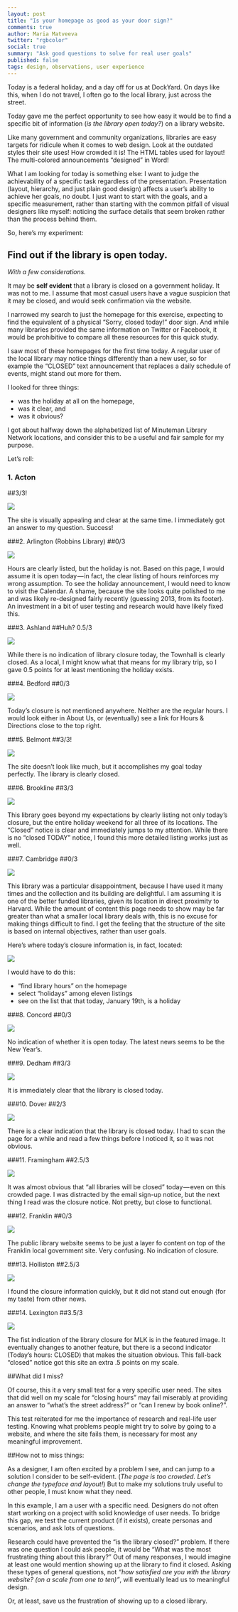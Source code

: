 ```yaml
---
layout: post
title: "Is your homepage as good as your door sign?"
comments: true
author: Maria Matveeva
twitter: "rgbcolor"
social: true
summary: "Ask good questions to solve for real user goals"
published: false
tags: design, observations, user experience
---
```


Today is a federal holiday, and a day off for us at DockYard. On days like this, when I do not travel, I often go to the local library, just across the street. 

Today gave me the perfect opportunity to see how easy it would be to find a specific bit of information (*is the library open today?*) on a library website.

Like many government and community organizations, libraries are easy targets for ridicule when it comes to web design. Look at the outdated styles their site uses! How crowded it is! The HTML tables used for layout! The multi-colored announcements “designed” in Word! 

What I am looking for today is something else: I want to judge the achievability of a specific task regardless of the presentation. Presentation (layout, hierarchy, and just plain good design) affects a user’s ability to achieve her goals, no doubt. I just want to start with the goals, and a specific measurement, rather than starting with the common pitfall of visual designers like myself: noticing the surface details that seem broken rather than the process behind them.

So, here’s my experiment:

## Find out if the library is open today.

*With a few considerations.*

It may be **self evident** that a library is closed on a government holiday. It was not to me. I assume that most casual users have a vague suspicion that it may be closed, and would seek confirmation via the website.

I narrowed my search to just the homepage for this exercise, expecting to find the equivalent of a physical “Sorry, closed today!” door sign. And while many libraries provided the same information on Twitter or Facebook, it would be prohibitive to compare all these resources for this quick study.

I saw most of these homepages for the first time today. A regular user of the local library may notice things differently than a new user, so for example the “CLOSED” text announcement that replaces a daily schedule of events, might stand out more for them.

I looked for three things:
-  was the holiday at all on the homepage,  
- was it clear, and 
- was it obvious?

I got about halfway down the alphabetized list of Minuteman Library Network locations, and consider this to be a useful and fair sample for my purpose.

Let’s roll:

### 1. Acton 
##3/3! 

![](/images/20150120/01-Acton-Memorial-Library.jpg)

The site is visually appealing and clear at the same time. I immediately got an answer to my question. Success!

###2. Arlington (Robbins Library)
##0/3 

![](/images/20150120/02-Robbins-Library.jpg)

Hours are clearly listed, but the holiday is not. Based on this page, I would assume it is open today — in fact, the clear listing of hours reinforces my wrong assumption. To see the holiday announcement, I would need to know to visit the Calendar. A shame, because the site looks quite polished to me and was likely re-designed fairly recently (guessing 2013, from its footer). An investment in a bit of user testing and research would have likely fixed this.

###3. Ashland 
##Huh? 0.5/3 

![](/images/20150120/03-Ashland--Massachusetts.jpg)

While there is no indication of library closure today, the Townhall is clearly  closed. As a local, I might know what that means for my library trip, so I gave 0.5 points for at least mentioning the holiday exists.

###4. Bedford 
##0/3 

![](/images/20150120/04-Bedford-Public-Library.jpg)

Today’s closure is not mentioned anywhere. Neither are the regular hours. I would look  either in About Us, or (eventually) see a link for Hours & Directions close to the top right.

###5. Belmont 
##3/3! 

![](/images/20150120/05-Belmont-Public-Library.jpg)

The site doesn’t look like much, but it accomplishes my goal today perfectly. The library is clearly closed.

###6. Brookline 
##3/3 

![](/images/20150120/06-The-Public-Library-of-Brookline-Home-Page-crop.jpg)

This library goes beyond my expectations by clearly listing not only today’s closure, but the entire holiday weekend for all three of its locations. The “Closed” notice is clear and immediately jumps to my attention. While there is no “closed TODAY” notice, I found this more detailed listing works just as well.

###7. Cambridge 
##0/3 

![](/images/20150120/07-a-Library---City-of-Cambridge--Massachusetts.jpg)

This library was a particular disappointment, because I have used it many times and the collection and its building are delightful. I am assuming it is one of the better funded libraries, given its location in direct proximity to Harvard. While the amount of content this page needs to show may be far greater than what a smaller local library deals with, this is no excuse for making things difficult to find. I get the feeling that the structure of the site is based on internal objectives, rather than user goals. 

Here’s where today’s closure information is, in fact, located:

![](/images/20150120/07-b-c-Library---City-of-Cambridge--Massachusetts.jpg)

I would have to do this:
- “find library hours” on the homepage
- select “holidays” among eleven listings
- see on the list that that today, January 19th, is a holiday

###8. Concord 
##0/3 

![](/images/20150120/08-Concord---page-title-is-Redirect-Page.jpg)

No indication of whether it is open today. The latest news seems to be the New Year’s.

###9. Dedham 
##3/3 

![](/images/20150120/09-Dedham-Public-Library.jpg)

It is immediately clear that the library is closed today.

###10. Dover 
##2/3 

![](/images/20150120/10-Dover-Town-Library.jpg)

There is a clear indication that the library is closed today. I had to scan the page for a while and read a few things before I noticed it, so it was not obvious.

###11. Framingham 
##2.5/3 

![](/images/20150120/11-Framingham-Public-Library--Look-Here-First.jpg)

It was almost obvious that “all libraries will be closed” today — even on this crowded page. I was distracted by the email sign-up notice, but the next thing I read was the closure notice. Not pretty, but close to functional.

###12. Franklin 
##0/3 

![](/images/20150120/12-Town-of-Franklin--MA---Franklin-Public-Library.jpg)

The public library website seems to be just a layer fo content on top of the Franklin local government site. Very confusing. No indication of closure.

###13. Holliston 
##2.5/3 

![](/images/20150120/13-Holliston-Public-Library---Holliston--Massachusetts.jpg)

I found the closure information quickly, but it did not stand out enough (for my taste) from other news.

###14. Lexington 
##3.5/3 

![](/images/20150120/14-Cary-Memorial-Library.jpg)

The fist indication of the library closure for MLK is in the featured image. It eventually changes to another feature, but there is a second indicator (Today’s hours: CLOSED) that makes the situation obvious. This fall-back “closed” notice got this site an extra .5 points on my scale.

##What did I miss?

Of course, this it a very small test for a very specific user need. The sites that did well on my scale for “closing hours” may fail miserably at providing an answer to “what’s the street address?” or “can I renew by book online?”.

This test reiterated for me the importance of research and real-life user testing. Knowing what problems people might try to solve by going to a website, and where the site fails them, is necessary for most any meaningful improvement. 

##How not to miss things:

As a designer, I am often excited by a problem I see, and can jump to a solution I consider to be self-evident. (*The page is too crowded. Let’s change the typeface and layout!*) But to make my solutions truly useful to other people, I must know what they need.

In this example, I am a user with a specific need. Designers do not often start working on a project with solid knowledge of user needs. To bridge this gap, we test the current product (if it exists), create personas and scenarios, and ask lots of questions.

Research could have prevented the “is the library closed?” problem. If there was one question I could ask people,  it would be “What was the most frustrating thing about this library?” Out of many responses, I would imagine at least one would mention showing up at the library to find it closed. Asking these types of general questions, not *“how satisfied are you with the library website? (on a scale from one to ten)”*, will eventually lead us to meaningful design.

Or, at least, save us the frustration of showing up to a closed library.
